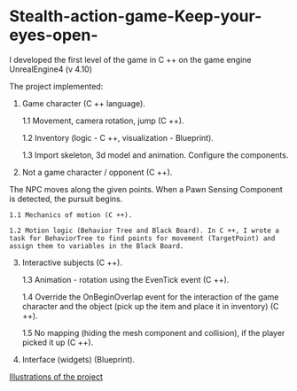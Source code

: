 # Stealth-action-game-Keep-your-eyes-open-
I developed the first level of the game in C ++ on the game engine UnrealEngine4 (v 4.10)

The project implemented:

1. Game character (C ++ language).

    1.1 Movement, camera rotation, jump (C ++).

    1.2 Inventory (logic - C ++, visualization - Blueprint).
    
    1.3 Import skeleton, 3d model and animation. Configure the components.
    
2. Not a game character / opponent (C ++).

The NPC moves along the given points. When a Pawn Sensing Component is detected, the pursuit begins.

    1.1 Mechanics of motion (C ++).
    
    1.2 Motion logic (Behavior Tree and Black Board). In C ++, I wrote a task for BehaviorTree to find points for movement (TargetPoint) and assign them to variables in the Black Board.
    
3. Interactive subjects (C ++).

    1.3 Animation - rotation using the EvenTick event (C ++).
    
    1.4 Override the OnBeginOverlap event for the interaction of the game character and the object (pick up the item and place it in inventory) (C ++).
    
    1.5 No mapping (hiding the mesh component and collision), if the player picked it up (C ++).
    
4. Interface (widgets) (Blueprint).

[Illustrations of the project](https://github.com/DaisySAM/Stealth-action-game-Keep-your-eyes-open-/issues/1#issue-353031339)
